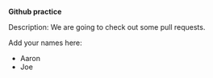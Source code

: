 **Github practice**

Description: 
We are going to check out some pull requests. 

Add your names here:

- Aaron
- Joe